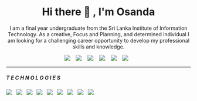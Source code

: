 <h1 align ='center'> Hi there 👋 , I'm Osanda</h1>

<p align='center'>
I am a final year undergraduate from the Sri Lanka Institute of Information Technology. As a creative, Focus and Planning, and determined individual I am looking for a challenging career opportunity to develop my professional skills and knowledge.
</p>

<p align='center'>
  <a href="https://www.linkedin.com/in/osanda-gamage-3ba68a170"><img src="https://img.shields.io/badge/linkedin-%230077B5.svg?&style=for-the-badge&logo=linkedin&logoColor=white" /></a>&nbsp;&nbsp;&nbsp;
  <a href="https://builditmasters.com/"><img src="https://img.shields.io/badge/Blog-%23cc6699.svg?&style=for-the-badge&logo=Blogger&logoColor=white" /></a>&nbsp;&nbsp;&nbsp;
  <a href="https://twitter.com/osanda79"><img src="https://img.shields.io/badge/twitter-%231DA1F2.svg?&style=for-the-badge&logo=twitter&logoColor=white" /></a>&nbsp;&nbsp;&nbsp;
  <a href="https://stackoverflow.com/users/11494267/osanda-gamage"><img src="https://img.shields.io/badge/stackoverflow-%20232A.svg?&style=for-the-badge&logo=twitter&logoColor=white" /></a>&nbsp;&nbsp;&nbsp;
  <a href="https://www.behance.net/osandagamage"><img src="https://img.shields.io/badge/Behance-%2496ED.svg?&style=for-the-badge&logo=twitter&logoColor=white" /></a>&nbsp;&nbsp;&nbsp;
  <a href="https://www.pinterest.com/builditmasters/"><img src="https://img.shields.io/badge/twitter-%23D14836.svg?&style=for-the-badge&logo=twitter&logoColor=white" /></a>&nbsp;&nbsp;&nbsp;
</p>

<hr>

<h5>T E C H N O L O G I E S</h5>
<p>
  <img src="https://img.shields.io/badge/React-20232A?style=for-the-badge&logo=react&logoColor=61DAFB" />&nbsp;&nbsp;
  <img src="https://img.shields.io/badge/Vue-4FC08D?style=for-the-badge&logo=Vue.js&logoColor=white" />&nbsp;&nbsp;
  <img src="https://img.shields.io/badge/html5%20-%23e34f26.svg?&style=for-the-badge&logo=html5&logoColor=white" />&nbsp;&nbsp;
  <img src="https://img.shields.io/badge/CSS3-1572B6?&style=for-the-badge&logo=css3&logoColor=white" />&nbsp;&nbsp;
  <img src="https://img.shields.io/badge/JavaScript-F7DF1E?style=for-the-badge&logo=javascript&logoColor=black" />&nbsp;&nbsp;
  <img src="https://img.shields.io/badge/Bootstrap-563D7C?style=for-the-badge&logo=bootstrap&logoColor=white">&nbsp;&nbsp;
  <img src="https://img.shields.io/badge/sass%20-%23cc6699.svg?&style=for-the-badge&logo=sass&logoColor=white" />&nbsp;&nbsp;
  <img src="https://img.shields.io/badge/Sketch-F7B500?style=for-the-badge&logo=sketch&logoColor=white" />&nbsp;&nbsp;
  <img src="https://img.shields.io/badge/Docker-2496ED?style=for-the-badge&logo=docker&logoColor=white" />&nbsp;&nbsp;
</p>
